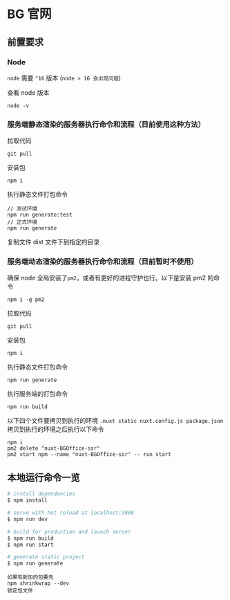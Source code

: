 # BG 官网

## 前置要求

### Node

`node` 需要 `^16` 版本 (`node > 16 会出现问题`)

查看 node 版本

```shell
node -v
```

### 服务端静态渲染的服务器执行命令和流程（目前使用这种方法）

拉取代码

```shell
git pull
```

安装包

```shell
npm i
```

执行静态文件打包命令

```shell
// 测试环境
npm run generate:test
// 正式环境
npm run generate
```

复制文件 dist 文件下到指定的目录

### 服务端动态渲染的服务器执行命令和流程（目前暂时不使用）

确保 node 全局安装了`pm2`，或者有更好的进程守护也行。以下是安装 pm2 的命令

```shell
npm i -g pm2
```

拉取代码

```shell
git pull
```

安装包

```shell
npm i
```

执行静态文件打包命令

```shell
npm run generate
```

执行服务端的打包命令

```shell
npm run build
```

以下四个文件要拷贝到执行的环境
`.nuxt static nuxt.config.js package.json`
拷贝到执行的环境之后执行以下命令

```
npm i
pm2 delete "nuxt-BGOffice-ssr"
pm2 start npm --name "nuxt-BGOffice-ssr" -- run start
```

## 本地运行命令一览

```bash
# install dependencies
$ npm install

# serve with hot reload at localhost:3000
$ npm run dev

# build for production and launch server
$ npm run build
$ npm run start

# generate static project
$ npm run generate

```

```
如果有新加的包要先
npm shrinkwrap --dev
锁定包文件
```

